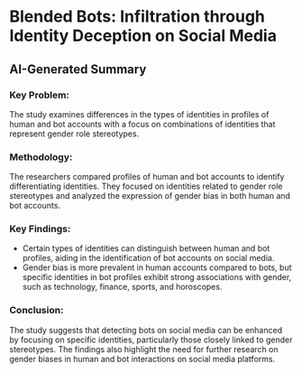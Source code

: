 # Blended Bots: Infiltration through Identity Deception on Social Media

## AI-Generated Summary

### Key Problem:
The study examines differences in the types of identities in profiles of human and bot accounts with a focus on combinations of identities that represent gender role stereotypes.

### Methodology:
The researchers compared profiles of human and bot accounts to identify differentiating identities. They focused on identities related to gender role stereotypes and analyzed the expression of gender bias in both human and bot accounts.

### Key Findings:
- Certain types of identities can distinguish between human and bot profiles, aiding in the identification of bot accounts on social media.
- Gender bias is more prevalent in human accounts compared to bots, but specific identities in bot profiles exhibit strong associations with gender, such as technology, finance, sports, and horoscopes.

### Conclusion:
The study suggests that detecting bots on social media can be enhanced by focusing on specific identities, particularly those closely linked to gender stereotypes. The findings also highlight the need for further research on gender biases in human and bot interactions on social media platforms.